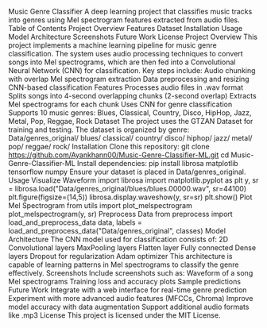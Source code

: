 Music Genre Classifier
A deep learning project that classifies music tracks into genres using Mel spectrogram features extracted from audio files.
Table of Contents
Project Overview
Features
Dataset
Installation
Usage
Model Architecture
Screenshots
Future Work
License
Project Overview
This project implements a machine learning pipeline for music genre classification. The system uses audio processing techniques to convert songs into Mel spectrograms, which are then fed into a Convolutional Neural Network (CNN) for classification.
Key steps include:
Audio chunking with overlap
Mel spectrogram extraction
Data preprocessing and resizing
CNN-based classification
Features
Processes audio files in .wav format
Splits songs into 4-second overlapping chunks (2-second overlap)
Extracts Mel spectrograms for each chunk
Uses CNN for genre classification
Supports 10 music genres: Blues, Classical, Country, Disco, HipHop, Jazz, Metal, Pop, Reggae, Rock
Dataset
The project uses the GTZAN Dataset for training and testing. The dataset is organized by genre:
Data/genres_original/
    blues/
    classical/
    country/
    disco/
    hiphop/
    jazz/
    metal/
    pop/
    reggae/
    rock/
Installation
Clone this repository:
git clone https://github.com/Ayankhann00/Music-Genre-Classifier-ML.git
cd Music-Genre-Classifier-ML
Install dependencies:
pip install librosa matplotlib tensorflow numpy
Ensure your dataset is placed in Data/genres_original.
Usage
Visualize Waveform
import librosa
import matplotlib.pyplot as plt
y, sr = librosa.load("Data/genres_original/blues/blues.00000.wav", sr=44100)
plt.figure(figsize=(14,5))
librosa.display.waveshow(y, sr=sr)
plt.show()
Plot Mel Spectrogram
from utils import plot_melspectrogram
plot_melspectrogram(y, sr)
Preprocess Data
from preprocess import load_and_preprocess_data
data, labels = load_and_preprocess_data("Data/genres_original", classes)
Model Architecture
The CNN model used for classification consists of:
2D Convolutional layers
MaxPooling layers
Flatten layer
Fully connected Dense layers
Dropout for regularization
Adam optimizer
This architecture is capable of learning patterns in Mel spectrograms to classify the genre effectively.
Screenshots
Include screenshots such as:
Waveform of a song
Mel spectrograms
Training loss and accuracy plots
Sample predictions
Future Work
Integrate with a web interface for real-time genre prediction
Experiment with more advanced audio features (MFCCs, Chroma)
Improve model accuracy with data augmentation
Support additional audio formats like .mp3
License
This project is licensed under the MIT License.
